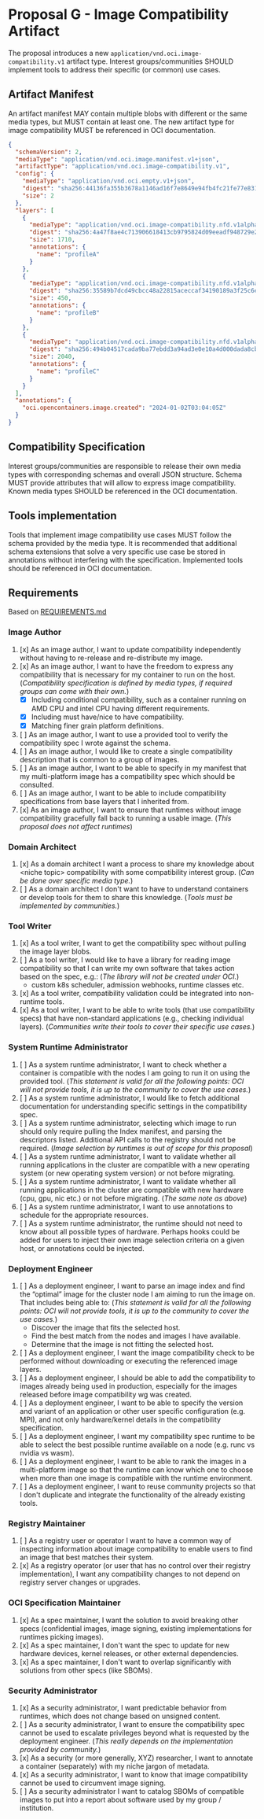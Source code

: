 # Proposal G - Image Compatibility Artifact

The proposal introduces a new `application/vnd.oci.image-compatibility.v1` artifact type.
Interest groups/communities SHOULD implement tools to address their specific (or common) use cases.

## Artifact Manifest

An artifact manifest MAY contain multiple blobs with different or the same media types, but MUST contain at least one.
The new artifact type for image compatibility MUST be referenced in OCI documentation.

```json
{
  "schemaVersion": 2,
  "mediaType": "application/vnd.oci.image.manifest.v1+json",
  "artifactType": "application/vnd.oci.image-compatibility.v1",
  "config": {
    "mediaType": "application/vnd.oci.empty.v1+json",
    "digest": "sha256:44136fa355b3678a1146ad16f7e8649e94fb4fc21fe77e8310c060f61caaff8a",
    "size": 2
  },
  "layers": [
    {
      "mediaType": "application/vnd.oci.image-compatibility.nfd.v1alpha1+json",
      "digest": "sha256:4a47f8ae4c713906618413cb9795824d09eeadf948729e213a1ba11a1e31d052",
      "size": 1710,
      "annotations": {
        "name": "profileA"
      }
    }, 
    {
      "mediaType": "application/vnd.oci.image-compatibility.nfd.v1alpha1+json",
      "digest": "sha256:35589b7dcd49cbcc48a22815aceccaf34190189a3f25c6e84772771e051a992c",
      "size": 450,
      "annotations": {
        "name": "profileB"
      }
    },
    {
      "mediaType": "application/vnd.oci.image-compatibility.nfd.v1alpha1+json",
      "digest": "sha256:494b04517cada9ba77ebdd3a94ad3e0e10a4d000dada8cb0876cd3c5e90fc826",
      "size": 2040,
      "annotations": {
        "name": "profileC"
      }
    }
  ],
  "annotations": {
    "oci.opencontainers.image.created": "2024-01-02T03:04:05Z"
  }
}
```

## Compatibility Specification

Interest groups/communities are responsible to release their own media types with corresponding schemas and overall JSON structure.
Schema MUST provide attributes that will allow to express image compatibility.
Known media types SHOULD be referenced in the OCI documentation.

## Tools implementation

Tools that implement image compatibility use cases MUST follow the schema provided by the media type.
It is recommended that additional schema extensions that solve a very specific use case be stored in annotations without interfering with the specification.
Implemented tools should be referenced in OCI documentation.

## Requirements

Based on [REQUIREMENTS.md](../REQUIREMENTS.md)

### Image Author

1. [x] As an image author, I want to update compatibility independently without having to re-release and re-distribute my image.
1. [x] As an image author, I want to have the freedom to express any compatibility that is necessary for my container to run on the host. (_Compatibility specification is defined by media types, if required groups can come with their own._)
   - [x] Including conditional compatibility, such as a container running on AMD CPU and intel CPU having different requirements.
   - [x] Including must have/nice to have compatibility.
   - [x] Matching finer grain platform definitions.
1. [ ] As an image author, I want to use a provided tool to verify the compatibility spec I wrote against the schema.
1. [ ] As an image author, I would like to create a single compatibility description that is common to a group of images.
1. [ ] As an image author, I want to be able to specify in my manifest that my multi-platform image has a compatibility spec which should be consulted.
1. [ ] As an image author, I want to be able to include compatibility specifications from base layers that I inherited from.
1. [x] As an image author, I want to ensure that runtimes without image compatibility gracefully fall back to running a usable image. (_This proposal does not affect runtimes_)

### Domain Architect

1. [x] As a domain architect I want a process to share my knowledge about \<niche topic\> compatibility with some compatibility interest group. (_Can be done over specific media type._)
1. [ ] As a domain architect I don't want to have to understand containers or develop tools for them to share this knowledge. (_Tools must be implemented by communities._)

### Tool Writer

1. [x] As a tool writer, I want to get the compatibility spec without pulling the image layer blobs.
1. [ ] As a tool writer, I would like to have a library for reading image compatibility so that I can write my own software that takes action based on the spec, e.g.: (_The library will not be created under OCI._)
   - custom k8s scheduler, admission webhooks, runtime classes etc.
1. [x] As a tool writer, compatibility validation could be integrated into non-runtime tools.
1. [x] As a tool writer, I want to be able to write tools (that use compatibility specs) that have non-standard applications (e.g., checking individual layers). (_Communities write their tools to cover their specific use cases._)

### System Runtime Administrator

1. [ ] As a system runtime administrator, I want to check whether a container is compatible with the nodes I am going to run it on using the provided tool. (_This statement is valid for all the following points: OCI will not provide tools, it is up to the community to cover the use cases._)
1. [ ] As a system runtime administrator, I would like to fetch additional documentation for understanding specific settings in the compatibility spec.
1. [ ] As a system runtime administrator, selecting which image to run should only require pulling the Index manifest, and parsing the descriptors listed.
  Additional API calls to the registry should not be required. (_Image selection by runtimes is out of scope for this proposal_)
1. [ ] As a system runtime administrator, I want to validate whether all running applications in the cluster are compatible with a new operating system (or new operating system version) or not before migrating.
1. [ ] As a system runtime administrator, I want to validate whether all running applications in the cluster are compatible with new hardware (cpu, gpu, nic etc.) or not before migrating. (_The same note as above_)
1. [ ] As a system runtime administrator, I want to use annotations to schedule for the appropriate resources.
1. [ ] As a system runtime administrator, the runtime should not need to know about all possible types of hardware.
   Perhaps hooks could be added for users to inject their own image selection criteria on a given host, or annotations could be injected.

### Deployment Engineer

1. [ ] As a deployment engineer, I want to parse an image index and find the “optimal” image for the cluster node I am aiming to run the image on.
That includes being able to: (_This statement is valid for all the following points: OCI will not provide tools, it is up to the community to cover the use cases._)
   - Discover the image that fits the selected host.
   - Find the best match from the nodes and images I have available.
   - Determine that the image is not fitting the selected host.
1. [ ] As a deployment engineer, I want the image compatibility check to be performed without downloading or executing the referenced image layers.
1. [ ] As a deployment engineer, I should be able to add the compatibility to images already being used in production, especially for the images released before image compatibility wg was created.
1. [ ] As a deployment engineer, I want to be able to specify the version and variant of an application or other user specific configuration (e.g. MPI), and not only hardware/kernel details in the compatibility specification.
1. [ ] As a deployment engineer, I want my compatibility spec runtime to be able to select the best possible runtime available on a node (e.g. runc vs nvidia vs wasm).
1. [ ] As a deployment engineer, I want to be able to rank the images in a multi-platform image so that the runtime can know which one to choose when more than one image is compatible with the runtime environment.
1. [ ] As a deployment engineer, I want to reuse community projects so that I don't duplicate and integrate the functionality of the already existing tools.

### Registry Maintainer

1. [ ] As a registry user or operator I want to have a common way of inspecting information about image compatibility to enable users to find an image that best matches their system.
1. [x] As a registry operator (or user that has no control over their registry implementation), I want any compatibility changes to not depend on registry server changes or upgrades.

### OCI Specification Maintainer

1. [x] As a spec maintainer, I want the solution to avoid breaking other specs (confidential images, image signing, existing implementations for runtimes picking images).
1. [x] As a spec maintainer, I don't want the spec to update for new hardware devices, kernel releases, or other external dependencies.
1. [x] As a spec maintainer, I don't want to overlap significantly with solutions from other specs (like SBOMs).

### Security Administrator

1. [x] As a security administrator, I want predictable behavior from runtimes, which does not change based on unsigned content.
1. [ ] As a security administrator, I want to ensure the compatibility spec cannot be used to escalate privileges beyond what is requested by the deployment engineer. (_This really depends on the implementation provided by community._)
1. [x] As a security (or more generally, XYZ) researcher, I want to annotate a container (separately) with my niche jargon of metadata.
1. [x] As a security administrator, I want to know that image compatibility cannot be used to circumvent image signing.
1. [ ] As a security administrator I want to catalog SBOMs of compatible images to put into a report about software used by my group / institution.
